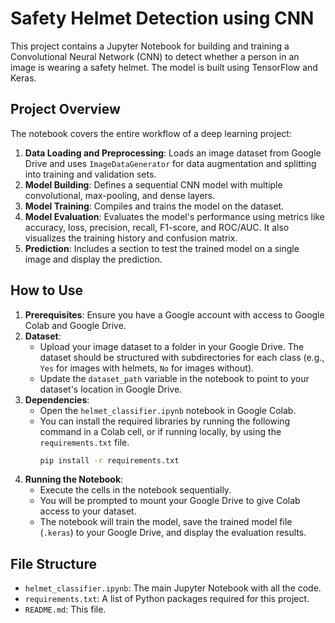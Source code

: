 # Safety Helmet Detection using CNN

This project contains a Jupyter Notebook for building and training a Convolutional Neural Network (CNN) to detect whether a person in an image is wearing a safety helmet. The model is built using TensorFlow and Keras.

## Project Overview

The notebook covers the entire workflow of a deep learning project:
1.  **Data Loading and Preprocessing**: Loads an image dataset from Google Drive and uses `ImageDataGenerator` for data augmentation and splitting into training and validation sets.
2.  **Model Building**: Defines a sequential CNN model with multiple convolutional, max-pooling, and dense layers.
3.  **Model Training**: Compiles and trains the model on the dataset.
4.  **Model Evaluation**: Evaluates the model's performance using metrics like accuracy, loss, precision, recall, F1-score, and ROC/AUC. It also visualizes the training history and confusion matrix.
5.  **Prediction**: Includes a section to test the trained model on a single image and display the prediction.

## How to Use

1.  **Prerequisites**: Ensure you have a Google account with access to Google Colab and Google Drive.
2.  **Dataset**:
    *   Upload your image dataset to a folder in your Google Drive. The dataset should be structured with subdirectories for each class (e.g., `Yes` for images with helmets, `No` for images without).
    *   Update the `dataset_path` variable in the notebook to point to your dataset's location in Google Drive.
3.  **Dependencies**:
    *   Open the `helmet_classifier.ipynb` notebook in Google Colab.
    *   You can install the required libraries by running the following command in a Colab cell, or if running locally, by using the `requirements.txt` file.
        ```bash
        pip install -r requirements.txt
        ```
4.  **Running the Notebook**:
    *   Execute the cells in the notebook sequentially.
    *   You will be prompted to mount your Google Drive to give Colab access to your dataset.
    *   The notebook will train the model, save the trained model file (`.keras`) to your Google Drive, and display the evaluation results.

## File Structure
- `helmet_classifier.ipynb`: The main Jupyter Notebook with all the code.
- `requirements.txt`: A list of Python packages required for this project.
- `README.md`: This file.